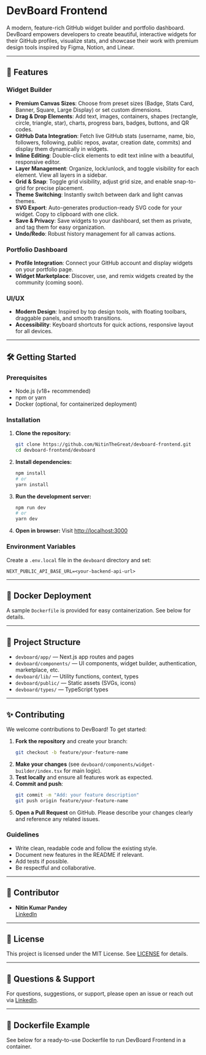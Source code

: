  # DevBoard Frontend

A modern, feature-rich GitHub widget builder and portfolio dashboard. DevBoard empowers developers to create beautiful, interactive widgets for their GitHub profiles, visualize stats, and showcase their work with premium design tools inspired by Figma, Notion, and Linear.

---

## 🚀 Features

### Widget Builder
- **Premium Canvas Sizes**: Choose from preset sizes (Badge, Stats Card, Banner, Square, Large Display) or set custom dimensions.
- **Drag & Drop Elements**: Add text, images, containers, shapes (rectangle, circle, triangle, star), charts, progress bars, badges, buttons, and QR codes.
- **GitHub Data Integration**: Fetch live GitHub stats (username, name, bio, followers, following, public repos, avatar, creation date, commits) and display them dynamically in widgets.
- **Inline Editing**: Double-click elements to edit text inline with a beautiful, responsive editor.
- **Layer Management**: Organize, lock/unlock, and toggle visibility for each element. View all layers in a sidebar.
- **Grid & Snap**: Toggle grid visibility, adjust grid size, and enable snap-to-grid for precise placement.
- **Theme Switching**: Instantly switch between dark and light canvas themes.
- **SVG Export**: Auto-generates production-ready SVG code for your widget. Copy to clipboard with one click.
- **Save & Privacy**: Save widgets to your dashboard, set them as private, and tag them for easy organization.
- **Undo/Redo**: Robust history management for all canvas actions.

### Portfolio Dashboard
- **Profile Integration**: Connect your GitHub account and display widgets on your portfolio page.
- **Widget Marketplace**: Discover, use, and remix widgets created by the community (coming soon).

### UI/UX
- **Modern Design**: Inspired by top design tools, with floating toolbars, draggable panels, and smooth transitions.
- **Accessibility**: Keyboard shortcuts for quick actions, responsive layout for all devices.

---

## 🛠️ Getting Started

### Prerequisites
- Node.js (v18+ recommended)
- npm or yarn
- Docker (optional, for containerized deployment)

### Installation

1. **Clone the repository:**
   ```sh
   git clone https://github.com/NitinTheGreat/devboard-frontend.git
   cd devboard-frontend/devboard
   ```
2. **Install dependencies:**
   ```sh
   npm install
   # or
   yarn install
   ```
3. **Run the development server:**
   ```sh
   npm run dev
   # or
   yarn dev
   ```
4. **Open in browser:**
   Visit [http://localhost:3000](http://localhost:3000)

### Environment Variables
Create a `.env.local` file in the `devboard` directory and set:
```
NEXT_PUBLIC_API_BASE_URL=<your-backend-api-url>
```

---

## 🐳 Docker Deployment

A sample `Dockerfile` is provided for easy containerization. See below for details.

---

## 🧩 Project Structure

- `devboard/app/` — Next.js app routes and pages
- `devboard/components/` — UI components, widget builder, authentication, marketplace, etc.
- `devboard/lib/` — Utility functions, context, types
- `devboard/public/` — Static assets (SVGs, icons)
- `devboard/types/` — TypeScript types

---

## ✨ Contributing

We welcome contributions to DevBoard! To get started:

1. **Fork the repository** and create your branch:
   ```sh
   git checkout -b feature/your-feature-name
   ```
2. **Make your changes** (see `devboard/components/widget-builder/index.tsx` for main logic).
3. **Test locally** and ensure all features work as expected.
4. **Commit and push**:
   ```sh
   git commit -m "Add: your feature description"
   git push origin feature/your-feature-name
   ```
5. **Open a Pull Request** on GitHub. Please describe your changes clearly and reference any related issues.

### Guidelines
- Write clean, readable code and follow the existing style.
- Document new features in the README if relevant.
- Add tests if possible.
- Be respectful and collaborative.

---

## 👤 Contributor

- **Nitin Kumar Pandey**  
  [LinkedIn](https://www.linkedin.com/in/nitinkrpandey)

---

## 📄 License

This project is licensed under the MIT License. See [LICENSE](../LICENSE) for details.

---

## 💬 Questions & Support

For questions, suggestions, or support, please open an issue or reach out via [LinkedIn](https://www.linkedin.com/in/nitinkrpandey).

---

## 🐳 Dockerfile Example

See below for a ready-to-use Dockerfile to run DevBoard Frontend in a container.
